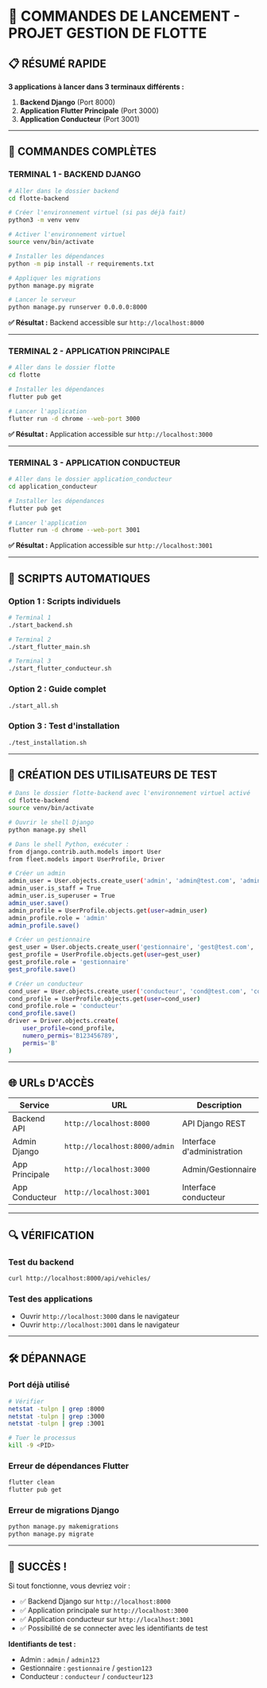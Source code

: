 # 🚀 COMMANDES DE LANCEMENT - PROJET GESTION DE FLOTTE

## 📋 RÉSUMÉ RAPIDE

**3 applications à lancer dans 3 terminaux différents :**

1. **Backend Django** (Port 8000)
2. **Application Flutter Principale** (Port 3000) 
3. **Application Conducteur** (Port 3001)

---

## 🎯 COMMANDES COMPLÈTES

### **TERMINAL 1 - BACKEND DJANGO**

```bash
# Aller dans le dossier backend
cd flotte-backend

# Créer l'environnement virtuel (si pas déjà fait)
python3 -m venv venv

# Activer l'environnement virtuel
source venv/bin/activate

# Installer les dépendances
python -m pip install -r requirements.txt

# Appliquer les migrations
python manage.py migrate

# Lancer le serveur
python manage.py runserver 0.0.0.0:8000
```

**✅ Résultat :** Backend accessible sur `http://localhost:8000`

---

### **TERMINAL 2 - APPLICATION PRINCIPALE**

```bash
# Aller dans le dossier flotte
cd flotte

# Installer les dépendances
flutter pub get

# Lancer l'application
flutter run -d chrome --web-port 3000
```

**✅ Résultat :** Application accessible sur `http://localhost:3000`

---

### **TERMINAL 3 - APPLICATION CONDUCTEUR**

```bash
# Aller dans le dossier application_conducteur
cd application_conducteur

# Installer les dépendances
flutter pub get

# Lancer l'application
flutter run -d chrome --web-port 3001
```

**✅ Résultat :** Application accessible sur `http://localhost:3001`

---

## 🔧 SCRIPTS AUTOMATIQUES

### **Option 1 : Scripts individuels**

```bash
# Terminal 1
./start_backend.sh

# Terminal 2  
./start_flutter_main.sh

# Terminal 3
./start_flutter_conducteur.sh
```

### **Option 2 : Guide complet**

```bash
./start_all.sh
```

### **Option 3 : Test d'installation**

```bash
./test_installation.sh
```

---

## 🔑 CRÉATION DES UTILISATEURS DE TEST

```bash
# Dans le dossier flotte-backend avec l'environnement virtuel activé
cd flotte-backend
source venv/bin/activate

# Ouvrir le shell Django
python manage.py shell

# Dans le shell Python, exécuter :
from django.contrib.auth.models import User
from fleet.models import UserProfile, Driver

# Créer un admin
admin_user = User.objects.create_user('admin', 'admin@test.com', 'admin123')
admin_user.is_staff = True
admin_user.is_superuser = True
admin_user.save()
admin_profile = UserProfile.objects.get(user=admin_user)
admin_profile.role = 'admin'
admin_profile.save()

# Créer un gestionnaire
gest_user = User.objects.create_user('gestionnaire', 'gest@test.com', 'gestion123')
gest_profile = UserProfile.objects.get(user=gest_user)
gest_profile.role = 'gestionnaire'
gest_profile.save()

# Créer un conducteur
cond_user = User.objects.create_user('conducteur', 'cond@test.com', 'conducteur123')
cond_profile = UserProfile.objects.get(user=cond_user)
cond_profile.role = 'conducteur'
cond_profile.save()
driver = Driver.objects.create(
    user_profile=cond_profile,
    numero_permis='B123456789',
    permis='B'
)
```

---

## 🌐 URLs D'ACCÈS

| Service | URL | Description |
|---------|-----|-------------|
| Backend API | `http://localhost:8000` | API Django REST |
| Admin Django | `http://localhost:8000/admin` | Interface d'administration |
| App Principale | `http://localhost:3000` | Admin/Gestionnaire |
| App Conducteur | `http://localhost:3001` | Interface conducteur |

---

## 🔍 VÉRIFICATION

### **Test du backend**
```bash
curl http://localhost:8000/api/vehicles/
```

### **Test des applications**
- Ouvrir `http://localhost:3000` dans le navigateur
- Ouvrir `http://localhost:3001` dans le navigateur

---

## 🛠️ DÉPANNAGE

### **Port déjà utilisé**
```bash
# Vérifier
netstat -tulpn | grep :8000
netstat -tulpn | grep :3000
netstat -tulpn | grep :3001

# Tuer le processus
kill -9 <PID>
```

### **Erreur de dépendances Flutter**
```bash
flutter clean
flutter pub get
```

### **Erreur de migrations Django**
```bash
python manage.py makemigrations
python manage.py migrate
```

---

## 🎉 SUCCÈS !

Si tout fonctionne, vous devriez voir :
- ✅ Backend Django sur `http://localhost:8000`
- ✅ Application principale sur `http://localhost:3000`
- ✅ Application conducteur sur `http://localhost:3001`
- ✅ Possibilité de se connecter avec les identifiants de test

**Identifiants de test :**
- Admin : `admin` / `admin123`
- Gestionnaire : `gestionnaire` / `gestion123`
- Conducteur : `conducteur` / `conducteur123` 